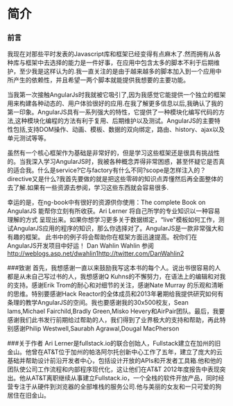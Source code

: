 # 简介
### 前言

我现在对那些平时发表的Javascript库和框架已经变得有点麻木了.然而拥有从各种库与框架中去选择的能力是一件好事，在应用中包含太多的脚本不利于后期维护，至少我是这样认为的.我一直关注的是由于越来越多的脚本加入到一个应用中所产生的依赖性，并且希望一两个脚本就能提供我想要的主要功能。

当我第一次接触AngularJs时我就被它吸引了,因为我感觉它能提供一个独立的框架用来构建各种动态的、用户体验很好的应用.在我了解更多信息以后,我确认了我的第一印象。AngularJS具有一系列强大的特性，它提供了一种模块化编写代码的方法,这种模块化编程的方法有利于复用、后期维护以及测试。AngularJS的主要特性包括,支持DOM操作、动画、模板、数据的双向绑定，路由、history、ajax以及单元测试等等。

 虽然有一个核心框架作为基础是非常好的，但是学习这些框架还是很具有挑战性的。当我深入学习AngularJS时，我被各种概念弄得非常困惑，甚至怀疑它是否真的适合我。什么是service?它与factory有什么不同?scope是怎样注入的？directive又是什么?我首先要做的就是把这些零碎的知识点弄懂然后再全面整体的去了解.如果有一些资源去参阅，学习这些东西就会容易很多.
 
 幸运的是，在ng-book中有很好的资源供你使用：The complete Book on AngularJS 能帮你立刻有所收获。Ari Lerner 将自己所学的专业知识以一种容易理解的方式
呈现出来。如果你想学习更多关于数据绑定，“live"模板如何工作，测试AngularJS应用的程序的知识，那么你选择对了。AngularJS是一款非常强大和有趣的框架。
此书中的例子将会帮助你在框架方面迅速提高。祝你们在AngularJS开发项目中好运！
Dan Wahlin Wahlin 参阅<http://weblogs.asp.net/dwahlin1><http://twitter.com/DanWahlin2>

###致谢
首先，我想感谢一直以来鼓励我写这本书的每个人。说出书很容易的人都是从未自己写过书的人，我想感谢Q Kuhns的不懈努力，在语法上的编辑和对我的支持。感谢Erik Trom的耐心和对细节的关注，感谢Nate Murray 的乐观和清晰的思维。特别要感谢Hack Reactor的全体成员和2013年暑期给我提供研究如何有条理的教学AngularJS的空间。我也要感谢我的30x500校友，Sean Iams,Michael Fairchild,Bradly Green,Misko Hevery和AirPair团队。最后，我要感谢我们此书发行前期给过帮助的人，我们得到了业界极大的支持和帮助，再此特别感谢Philip Westwell,Saurabh Agrawal,Dougal MacPherson

###关于作者
Ari Lerner是fullstack.io的联合创始人，Fullstack建立在加州的旧金山。他曾在AT&T位于加州的帕洛阿尔托创新中心工作了五年，建立了庞大的云基础并帮助设计前沿开发者中心，包括设计开放的APIs和开发者工具箱.他和他的团队使公司工作流程和内部程序现代化，这让他们在AT&T 2012年度报告中表现突出。他从AT&T离职继续从事建立Fullstack.io，一个全栈的软件开放产品，同时经营专注于从硬件到浏览器的全部堆栈的服务公司.他与美丽的女友和一只可爱的狗居住在旧金山。
 
